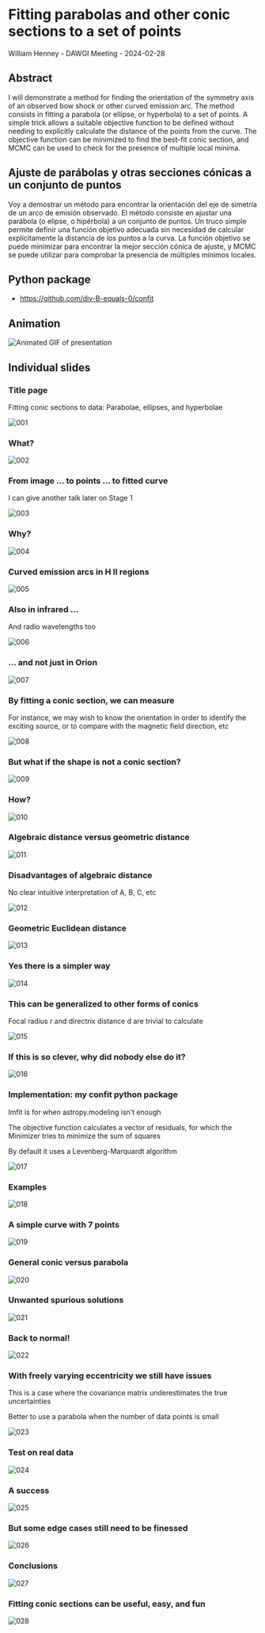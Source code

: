 # Fitting parabolas and other conic sections to a set of points

William Henney -  DAWGI Meeting - 2024-02-28

## Abstract

I will demonstrate a method for finding the orientation of the symmetry axis of an observed bow shock or other curved emission arc. The method consists in fitting a parabola (or ellipse, or hyperbola) to a set of points. A simple trick allows a suitable objective function to be defined without needing to explicitly calculate the distance of the points from the curve. The objective function can be minimized to find the best-fit conic section, and MCMC can be used to check for the presence of multiple local minima. 

## Ajuste de parábolas y otras secciones cónicas a un conjunto de puntos

Voy a demostrar un método para encontrar la orientación del eje de simetría de un arco de emisión observado. El método consiste en ajustar una parábola (o elipse, o hipérbola) a un conjunto de puntos. Un truco simple permite definir una función objetivo adecuada sin necesidad de calcular explícitamente la distancia de los puntos a la curva. La función objetivo se puede minimizar para encontrar la mejor sección cónica de ajuste, y MCMC se puede utilizar para comprobar la presencia de múltiples mínimos locales.

## Python package ##

* https://github.com/div-B-equals-0/confit

## Animation ##
![Animated GIF of presentation](presentation/dawgi-conics-talk.gif)

## Individual slides ##

### Title page ###
Fitting conic sections to data: Parabolae, ellipses, and hyperbolae

![001](slides/001.jpeg)

### What? ###
![002](slides/002.jpeg)

### From image … to points … to fitted curve ###
I can give another talk later on Stage 1

![003](slides/003.jpeg)

### Why? ###
![004](slides/004.jpeg)

### Curved emission arcs in H II regions ###
![005](slides/005.jpeg)

### Also in infrared … ###
And radio wavelengths too

![006](slides/006.jpeg)

### … and not just in Orion ###
![007](slides/007.jpeg)

### By fitting a conic section, we can measure ###
For instance, we may wish to know the orientation in order to identify the exciting source, or to compare with the magnetic field direction, etc

![008](slides/008.jpeg)

### But what if the shape is not a conic section? ###
![009](slides/009.jpeg)

### How? ###
![010](slides/010.jpeg)

### Algebraic distance versus geometric distance ###
![011](slides/011.jpeg)

### Disadvantages of algebraic distance ###
No clear intuitive interpretation of A, B, C, etc

![012](slides/012.jpeg)

### Geometric Euclidean distance ###
![013](slides/013.jpeg)

### Yes there is a simpler way ###
![014](slides/014.jpeg)

### This can be generalized to other forms of conics ###
Focal radius r and directrix distance d are trivial to calculate

![015](slides/015.jpeg)

### If this is so clever, why did nobody else do it? ###
![016](slides/016.jpeg)

### Implementation: my confit python package ###
lmfit is for when astropy.modeling isn’t enough

The objective function calculates a vector of residuals, for which the
Minimizer tries to minimize the sum of squares

By default it uses a Levenberg-Marquardt algorithm

![017](slides/017.jpeg)

### Examples ###
![018](slides/018.jpeg)

### A simple curve with 7 points ###
![019](slides/019.jpeg)

### General conic versus parabola ###
![020](slides/002.jpeg)

### Unwanted spurious solutions ###
![021](slides/021.jpeg)

### Back to normal! ###
![022](slides/022.jpeg)

### With freely varying eccentricity we still have issues ###
This is a case where the covariance matrix underestimates the true
uncertainties

Better to use a parabola when the number of data points is small

![023](slides/023.jpeg)

### Test on real data ###
![024](slides/024.jpeg)

### A success ###
![025](slides/025.jpeg)

### But some edge cases still need to be finessed ###
![026](slides/026.jpeg)

### Conclusions ###
![027](slides/027.jpeg)

### Fitting conic sections can be useful, easy, and fun ###
![028](slides/028.jpeg)




